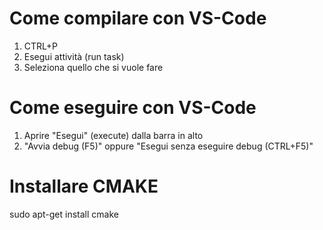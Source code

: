 # Come compilare con VS-Code
1. CTRL+P
2. Esegui attività (run task)
3. Seleziona quello che si vuole fare

# Come eseguire con VS-Code
1. Aprire "Esegui" (execute) dalla barra in alto
2. "Avvia debug (F5)" oppure "Esegui senza eseguire debug (CTRL+F5)"


# Installare CMAKE
sudo apt-get install cmake